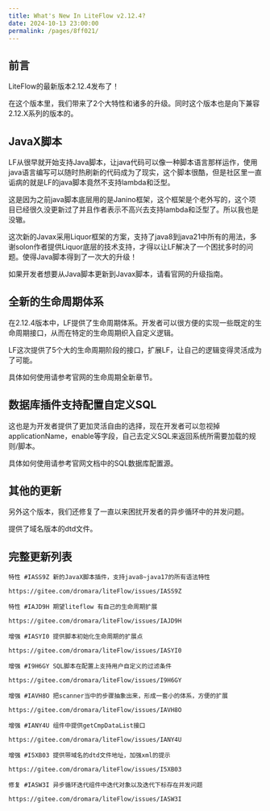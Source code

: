 ```yaml
---
title: What's New In LiteFlow v2.12.4?
date: 2024-10-13 23:00:00
permalink: /pages/8ff021/
---
```


## 前言

LiteFlow的最新版本2.12.4发布了！

在这个版本里，我们带来了2个大特性和诸多的升级。同时这个版本也是向下兼容2.12.X系列的版本的。



## JavaX脚本

LF从很早就开始支持Java脚本，让java代码可以像一种脚本语言那样运作，使用java语言编写可以随时热刷新的代码成为了现实，这个脚本很酷，但是社区里一直诟病的就是LF的java脚本竟然不支持lambda和泛型。

这是因为之前java脚本底层用的是Janino框架，这个框架是个老外写的，这个项目已经很久没更新过了并且作者表示不高兴去支持lambda和泛型了。所以我也是没辙。

这次新的Javax采用Liquor框架的方案，支持了java8到java21中所有的用法，多谢solon作者提供Liquor底层的技术支持，才得以让LF解决了一个困扰多时的问题。使得Java脚本得到了一次大的升级！

如果开发者想要从Java脚本更新到Javax脚本，请看官网的升级指南。



## 全新的生命周期体系

在2.12.4版本中，LF提供了生命周期体系。开发者可以很方便的实现一些既定的生命周期接口，从而在特定的生命周期织入自定义逻辑。

LF这次提供了5个大的生命周期阶段的接口，扩展LF，让自己的逻辑变得灵活成为了可能。

具体如何使用请参考官网的生命周期全新章节。



## 数据库插件支持配置自定义SQL

这也是为开发者提供了更加灵活自由的选择，现在开发者可以忽视掉applicationName，enable等字段，自己去定义SQL来返回系统所需要加载的规则/脚本。

具体如何使用请参考官网文档中的SQL数据库配置源。



## 其他的更新

另外这个版本，我们还修复了一直以来困扰开发者的异步循环中的并发问题。

提供了域名版本的dtd文件。



## 完整更新列表

```
特性 #IASS9Z 新的JavaX脚本插件，支持java8~java17的所有语法特性

https://gitee.com/dromara/liteFlow/issues/IASS9Z

特性 #IAJD9H 期望liteflow 有自己的生命周期扩展

https://gitee.com/dromara/liteFlow/issues/IAJD9H

增强 #IASYI0 提供脚本初始化生命周期的扩展点

https://gitee.com/dromara/liteFlow/issues/IASYI0

增强 #I9H6GY SQL脚本在配置上支持用户自定义的过滤条件

https://gitee.com/dromara/liteFlow/issues/I9H6GY

增强 #IAVH8O 把scanner当中的步骤抽象出来，形成一套小的体系，方便的扩展

https://gitee.com/dromara/liteFlow/issues/IAVH8O

增强 #IANY4U 组件中提供getCmpDataList接口

https://gitee.com/dromara/liteFlow/issues/IANY4U

增强 #I5XB03 提供带域名的dtd文件地址，加强xml的提示

https://gitee.com/dromara/liteFlow/issues/I5XB03

修复 #IASW3I 异步循环迭代组件中迭代对象以及迭代下标存在并发问题

https://gitee.com/dromara/liteFlow/issues/IASW3I

```

